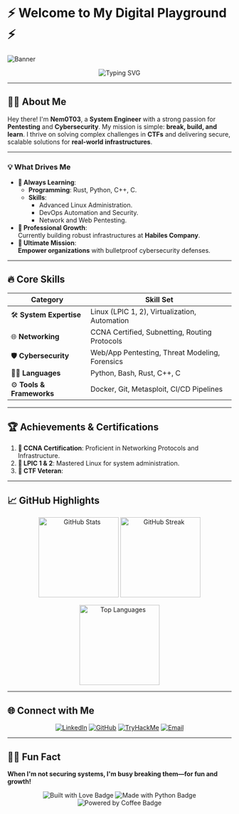 # ⚡ Welcome to My Digital Playground ⚡  

![Banner](https://img.shields.io/badge/-Cybersecurity%20Enthusiast-black?style=for-the-badge&logo=hackthebox&logoColor=white)  
<p align="center">  
  <img src="https://readme-typing-svg.demolab.com?font=Fira+Code&size=24&duration=4000&pause=1000&color=15F4EE&center=true&width=800&lines=System+Engineer+%7C+Cybersecurity+Specialist+%7C+CTF+Addict;Breaking+%2B+Building+to+Learn%2C+One+Challenge+at+a+Time!" alt="Typing SVG" />  
</p>  

---

## 🧑‍💻 About Me  

Hey there! I'm **Nem0T03**, a **System Engineer** with a strong passion for **Pentesting** and **Cybersecurity**. My mission is simple: **break, build, and learn**. I thrive on solving complex challenges in **CTFs** and delivering secure, scalable solutions for **real-world infrastructures**.  

---

### 💡 What Drives Me  
- **🌱 Always Learning**:  
  - **Programming**: Rust, Python, C++, C.  
  - **Skills**:  
    - Advanced Linux Administration.  
    - DevOps Automation and Security.  
    - Network and Web Pentesting.  
- **🏢 Professional Growth**:  
  Currently building robust infrastructures at **Habiles Company**.  
- **🎯 Ultimate Mission**:  
  **Empower organizations** with bulletproof cybersecurity defenses.  

---

## 🔥 Core Skills  

| **Category**               | **Skill Set**                 |  
|-----------------------------|-------------------------------|  
| 🛠️ **System Expertise**    | Linux (LPIC 1, 2), Virtualization, Automation |  
| 🌐 **Networking**           | CCNA Certified, Subnetting, Routing Protocols |  
| 🛡️ **Cybersecurity**        | Web/App Pentesting, Threat Modeling, Forensics |  
| 🧑‍💻 **Languages**          | Python, Bash, Rust, C++, C    |  
| ⚙️ **Tools & Frameworks**   | Docker, Git, Metasploit, CI/CD Pipelines |  

---

## 🏆 Achievements & Certifications  

1. **💼 CCNA Certification**: Proficient in Networking Protocols and Infrastructure.  
2. **🐧 LPIC 1 & 2**: Mastered Linux for system administration.  
3. **🏅 CTF Veteran**:  
---

## 📈 GitHub Highlights  

<p align="center">  
  <img src="https://github-readme-stats.vercel.app/api?username=Nem0T03&show_icons=true&theme=radical&count_private=true" alt="GitHub Stats" height="180px" />  
  <img src="https://github-readme-streak-stats.herokuapp.com/?user=Nem0T03&theme=radical" alt="GitHub Streak" height="180px" />  
</p>  

<p align="center">  
  <img src="https://github-readme-stats.vercel.app/api/top-langs/?username=Nem0T03&layout=compact&theme=radical" alt="Top Languages" height="180px" />  
</p>  

---

## 🌐 Connect with Me  

<p align="center">  
  <a href="https://www.linkedin.com/in/nguy%E1%BB%85n-kim-b%C3%ACnh" target="_blank"><img src="https://img.shields.io/badge/-LinkedIn-blue?style=for-the-badge&logo=linkedin&logoColor=white" alt="LinkedIn"></a>  
  <a href="https://github.com/Nem0T03" target="_blank"><img src="https://img.shields.io/badge/-GitHub-black?style=for-the-badge&logo=github&logoColor=white" alt="GitHub"></a>  
  <a href="https://tryhackme.com/p/Nem0T03" target="_blank"><img src="https://img.shields.io/badge/-TryHackMe-darkgreen?style=for-the-badge&logo=tryhackme&logoColor=white" alt="TryHackMe"></a>  
  <a href="mailto:nem0t03@example.com"><img src="https://img.shields.io/badge/-Email-red?style=for-the-badge&logo=gmail&logoColor=white" alt="Email"></a>  
</p>  

---

## 🕵️‍♂️ Fun Fact  

**When I'm not securing systems, I'm busy breaking them—for fun and growth!**  

<p align="center">  
  <img src="https://forthebadge.com/images/badges/built-with-love.svg" alt="Built with Love Badge" />  
  <img src="https://forthebadge.com/images/badges/made-with-python.svg" alt="Made with Python Badge" />  
  <img src="https://forthebadge.com/images/badges/powered-by-coffee.svg" alt="Powered by Coffee Badge" />  
</p>  

